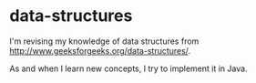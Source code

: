 # data-structures

I'm revising my knowledge of data structures from http://www.geeksforgeeks.org/data-structures/. 

As and when I learn new concepts, I try to implement it in Java.

